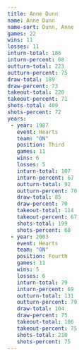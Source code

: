 ```yaml
---
title: Anne Dunn
name: Anne Dunn
name-sort: Dunn, Anne
games: 22
wins: 11
losses: 11
inturn-total: 186
inturn-percent: 68
outturn-total: 223
outturn-percent: 75
draw-total: 189
draw-percent: 73
takeout-total: 220
takeout-percent: 71
shots-total: 409
shots-percent: 72
years:
 - year: 1987
   event: Hearts
   team: "ON"
   position: Third
   games: 11
   wins: 6
   losses: 5
   inturn-total: 107
   inturn-percent: 67
   outturn-total: 92
   outturn-percent: 70
   draw-total: 85
   draw-percent: 70
   takeout-total: 114
   takeout-percent: 67
   shots-total: 199
   shots-percent: 68
 - year: 2003
   event: Hearts
   team: "ON"
   position: Fourth
   games: 11
   wins: 5
   losses: 6
   inturn-total: 79
   inturn-percent: 69
   outturn-total: 131
   outturn-percent: 79
   draw-total: 104
   draw-percent: 75
   takeout-total: 106
   takeout-percent: 75
   shots-total: 210
   shots-percent: 75
---
```

